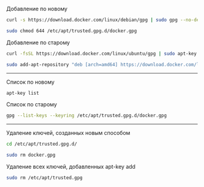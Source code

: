 Добавление по новому
```bash
curl -s https://download.docker.com/linux/debian/gpg | sudo gpg --no-default-keyring --keyring gnupg-ring:/etc/apt/trusted.gpg.d/docker.gpg --import
```
```bash
sudo chmod 644 /etc/apt/trusted.gpg.d/docker.gpg
```

Добавление по старому
```bash
curl -fsSL https://download.docker.com/linux/ubuntu/gpg | sudo apt-key add -
```
```bash
sudo add-apt-repository "deb [arch=amd64] https://download.docker.com/linux/ubuntu focal stable"
```

---
Список по новому 
```bash
apt-key list
```

Список по старому
```bash
gpg --list-keys --keyring /etc/apt/trusted.gpg.d/docker.gpg
```

---
Удаление ключей, созданных новым способом 
```bash
cd /etc/apt/trusted.gpg.d/
```
```bash
sudo rm docker.gpg
```

Удаление всех ключей, добавленных apt-key add
```bash
sudo rm /etc/apt/trusted.gpg
```